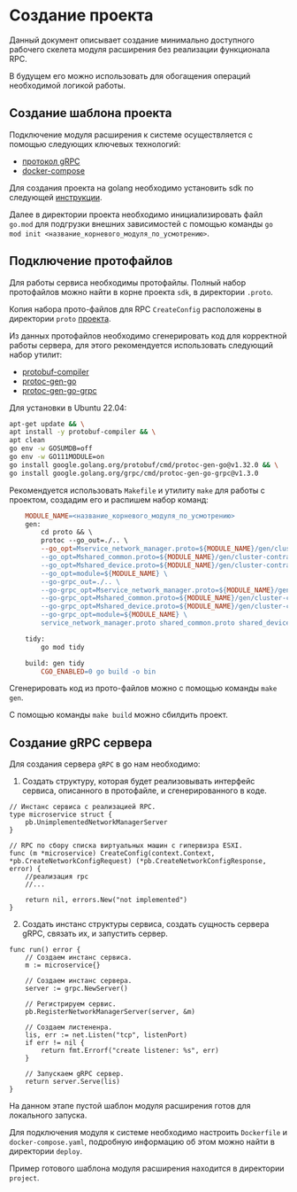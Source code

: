 # Создание проекта

Данный документ описывает создание минимально доступного рабочего скелета модуля расширения без реализации функционала RPC.

В будущем его можно использовать для обогащения операций необходимой логикой работы.

## Создание шаблона проекта

Подключение модуля расширения к системе осуществляется с помощью следующих ключевых технологий:

- [протокол gRPC](https://grpc.io/docs/what-is-grpc/introduction/)
- [docker-compose](https://docs.docker.com/compose/)

Для создания проекта на golang необходимо установить sdk по следующей [инструкции](https://go.dev/doc/install).

Далее в директории проекта необходимо инициализировать файл `go.mod` для подгрузки внешних зависимостей с помощью команды `go mod init <название_корневого_модуля_по_усмотрению>`.

## Подключение протофайлов

Для работы сервиса необходимы протофайлы. Полный набор протофайлов можно найти в корне проекта `sdk`, в директории `.proto`.

Копия набора прото-файлов для RPC `CreateConfig` расположены в директории `proto` [проекта](./project/).

Из данных протофайлов необходимо сгенерировать код для корректной работы сервера, для этого рекомендуется использовать следующий набор утилит:

- [protobuf-compiler](https://grpc.io/docs/protoc-installation/)
- [protoc-gen-go](https://pkg.go.dev/github.com/golang/protobuf/protoc-gen-go)
- [protoc-gen-go-grpc](https://pkg.go.dev/google.golang.org/grpc/cmd/protoc-gen-go-grpc)


Для установки в Ubuntu 22.04:

```sh
apt-get update && \
apt install -y protobuf-compiler && \
apt clean
go env -w GOSUMDB=off
go env -w GO111MODULE=on
go install google.golang.org/protobuf/cmd/protoc-gen-go@v1.32.0 && \
go install google.golang.org/grpc/cmd/protoc-gen-go-grpc@v1.3.0
```

Рекомендуется использовать `Makefile` и утилиту `make` для работы с проектом, создадим его и распишем набор команд:

```makefile
    MODULE_NAME=<название_корневого_модуля_по_усмотрению>
    gen:
	    cd proto && \
	    protoc --go_out=./.. \
	    --go_opt=Mservice_network_manager.proto=${MODULE_NAME}/gen/cluster-contract \
	    --go_opt=Mshared_common.proto=${MODULE_NAME}/gen/cluster-contract \
	    --go_opt=Mshared_device.proto=${MODULE_NAME}/gen/cluster-contract \
	    --go_opt=module=${MODULE_NAME} \
	    --go-grpc_out=./.. \
	    --go-grpc_opt=Mservice_network_manager.proto=${MODULE_NAME}/gen/cluster-contract \
	    --go-grpc_opt=Mshared_common.proto=${MODULE_NAME}/gen/cluster-contract \
	    --go-grpc_opt=Mshared_device.proto=${MODULE_NAME}/gen/cluster-contract \
	    --go-grpc_opt=module=${MODULE_NAME} \
	    service_network_manager.proto shared_common.proto shared_device.proto

    tidy:
        go mod tidy

    build: gen tidy
        CGO_ENABLED=0 go build -o bin
```

Сгенерировать код из прото-файлов можно с помощью команды `make gen`.

С помощью команды `make build` можно сбилдить проект.

## Создание gRPC сервера

Для создания сервера `gRPC` в go нам необходимо:

1. Создать структуру, которая будет реализовывать интерфейс сервиса, описанного в протофайле, и сгенерированного в коде.

```golang
// Инстанс сервиса с реализацией RPC.
type microservice struct {
    pb.UnimplementedNetworkManagerServer
}

// RPC по сбору списка виртуальных машин с гипервизра ESXI.
func (m *microservice) CreateConfig(context.Context, *pb.CreateNetworkConfigRequest) (*pb.CreateNetworkConfigResponse, error) {
    //реализация rpc
    //...

    return nil, errors.New("not implemented")
}
```

2. Создать инстанс структуры сервиса, создать сущность сервера gRPC, связать их, и запустить сервер.

```golang
func run() error {
    // Создаем инстанс сервиса.
    m := microservice{}

    // Создаем инстанс сервера.
    server := grpc.NewServer()

    // Регистрируем сервис.
    pb.RegisterNetworkManagerServer(server, &m)

    // Создаем листененра.
    lis, err := net.Listen("tcp", listenPort)
    if err != nil {
        return fmt.Errorf("create listener: %s", err)
    }

    // Запускаем gRPC сервер.
    return server.Serve(lis)
}
```

На данном этапе пустой шаблон модуля расширения готов для локального запуска.

Для подключения модуля к системе необходимо настроить `Dockerfile` и `docker-compose.yaml`, подробную информацию об этом можно найти в директории `deploy`.

Пример готового шаблона модуля расширения находится в директории `project`.

